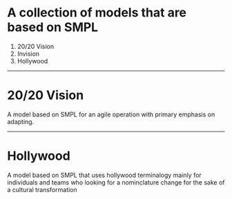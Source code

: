 # A collection of models that are based on SMPL
1. 20/20 Vision
1. Invision
1. Hollywood

---

# 20/20 Vision
A model based on SMPL for an agile operation with primary emphasis on adapting.

---

# Hollywood
A model based on SMPL that uses hollywood terminalogy mainly for individuals and teams who looking for a nominclature change for the sake of a cultural transformation
